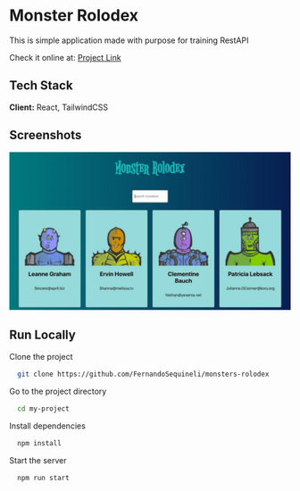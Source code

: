 # Monster Rolodex

This is simple application made with purpose for training RestAPI

Check it online at: [Project Link](https://fernandosequineli.github.io/monsters-rolodex/)

## Tech Stack

**Client:** React, TailwindCSS

## Screenshots

![App Screenshot](./src/monsterRolodex.jpg)

## Run Locally

Clone the project

```bash
  git clone https://github.com/FernandoSequineli/monsters-rolodex
```

Go to the project directory

```bash
  cd my-project
```

Install dependencies

```bash
  npm install
```

Start the server

```bash
  npm run start
```
